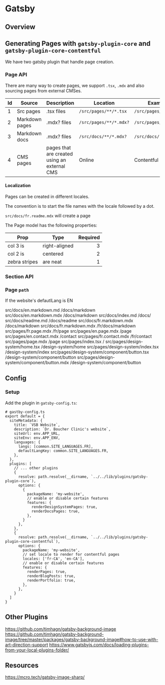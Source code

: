 # Gatsby

## Overview

## Generating Pages with `gatsby-plugin-core` and `gatsby-plugin-core-contentful`

We have two gatsby plugin that handle page creation.

### Page API

There are many way to create pages, we support `.tsx`, `.mdx` and also sourcing pages from external CMSes.

| Id  | Source         | Description                                  | Location               | Example               |
| --- | -------------- | -------------------------------------------- | ---------------------- | --------------------- |
| 1   | Src pages      | .tsx files                                   | `/src/pages/**/*.tsx`  | `/src/pages/404.tsx`  |
| 2   | Markdown pages | .mdx? files                                  | `/src/pages/**/*.mdx?` | `/src/pages/404.mdx`  |
| 3   | Markdown docs  | .mdx? files                                  | `/src/docs/**/*.mdx?`  | `/src/docs/readme.md` |
| 4   | CMS pages      | pages that are created using an external CMS | Online                 | Contentful page       |

#### Localization

Pages can be created in different locales.

The convention is to start the file names with the locale followed by a dot.

`src/docs/fr.readme.mdx` will create a page

The Page model has the following properties:

| Prop          | Type          | Required |
| ------------- | ------------- | -------: |
| col 3 is      | right-aligned |        3 |
| col 2 is      | centered      |        2 |
| zebra stripes | are neat      |        1 |

### Section API

### Page `path`

If the website's defautlLang is EN

src/docs/en.markdown.md /docs/markdown  
src/docs/en.markdown.mdx /docs/markdown
src/docs/index.md /docs/
src/docs/readme.md /docs/readme
src/docs/fr.markdown.mdx /docs/markdown
src/docs/fr.markdown.mdx /fr/docs/markdown
src/pages/fr.page.mdx /fr/page
src/pages/en.page.mdx /page
src/pages/en.contact.mdx /contact
src/pages/fr.contact.mdx /fr/contact
src/pages/page.mdx /page
src/pages/index.tsx /
src/pages/design-system/home.tsx /design-system/home
src/pages/design-system/index.tsx /design-system/index
src/pages/design-system/component/button.tsx /design-system/component/button
src/pages/design-system/component/button.mdx /design-system/component/button

## Config

### Setup

Add the plugin in `gatsby-config.ts`:

```tsx
# gastby-config.ts
export default = {
  siteMetadata: {
    title: `VSB Website`,
    description: `Dr. Boucher Clinic's website`,
    siteUrl: env.APP_URL,
    siteEnv: env.APP_ENV,
    languages: {
      langs: [common.SITE_LANGUAGES.FR],
      defaultLangKey: common.SITE_LANGUAGES.FR,
    },
  },
  plugins: [
    // ... other plugins
    {
      resolve: path.resolve(__dirname, `../../lib/plugins/gatsby-plugin-core`),
      options: {
        {
          packageName: 'my-website',
          // enable or disable certain features
          features: {
            renderDesignSystemPages: true,
            renderDocsPages: true,
          },
        }
      },
    },
    {
      resolve: path.resolve(__dirname, `../../lib/plugins/gatsby-plugin-core-contentful`),
      options: {
        packageName: 'my-website',
        // set locale to render for contentful pages
        locales: ['fr-CA', 'en-CA'],
        // enable or disable certain features
        features: {
          renderPages: true,
          renderBlogPosts: true,
          renderPortfolio: true,
        },
      },
    }
  ]
}

```

## Other Plugins

https://github.com/timhagn/gatsby-background-image
https://github.com/timhagn/gatsby-background-image/tree/master/packages/gatsby-background-image#how-to-use-with-art-direction-support
https://www.gatsbyjs.com/docs/loading-plugins-from-your-local-plugins-folder/

## Resources

https://mcro.tech/gatsby-image-sharp/
